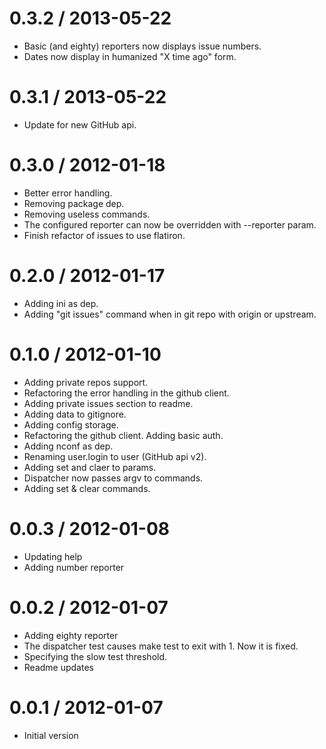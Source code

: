 
0.3.2 / 2013-05-22
==================
  * Basic (and eighty) reporters now displays issue numbers.
  * Dates now display in humanized "X time ago" form.

0.3.1 / 2013-05-22
==================

  * Update for new GitHub api.

0.3.0 / 2012-01-18 
==================

  * Better error handling.
  * Removing package dep.
  * Removing useless commands.
  * The configured reporter can now be overridden with --reporter param.
  * Finish refactor of issues to use flatiron.

0.2.0 / 2012-01-17 
==================

  * Adding ini as dep.
  * Adding "git issues" command when in git repo with origin or upstream.

0.1.0 / 2012-01-10 
==================
  
  * Adding private repos support.
  * Refactoring the error handling in the github client.
  * Adding private issues section to readme.
  * Adding data to gitignore.
  * Adding config storage.
  * Refactoring the github client. Adding basic auth.
  * Adding nconf as dep.
  * Renaming user.login to user (GitHub api v2).
  * Adding set and claer to params.
  * Dispatcher now passes argv to commands.
  * Adding set & clear commands.

0.0.3 / 2012-01-08 
==================

  * Updating help
  * Adding number reporter

0.0.2 / 2012-01-07 
==================

  * Adding eighty reporter
  * The dispatcher test causes make test to exit with 1. Now it is fixed.
  * Specifying the slow test threshold.
  * Readme updates

0.0.1 / 2012-01-07 
==================

  * Initial version
